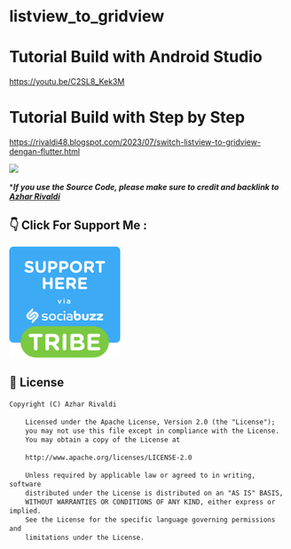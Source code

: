 # listview_to_gridview

# Tutorial Build with Android Studio
https://youtu.be/C2SL8_Kek3M

# Tutorial Build with Step by Step
https://rivaldi48.blogspot.com/2023/07/switch-listview-to-gridview-dengan-flutter.html

<img src="https://blogger.googleusercontent.com/img/b/R29vZ2xl/AVvXsEgUAJKqdJXOHBUCeJ9IU7depwMYhqnKHBUAspgreWLgoxVUOXOYSTFcq4hN0Icmi-5HVkQCd5nQ3I2v9EmiH8bVOSVzABV6XJ6PdxEvgrriMwoY9czX3aDqCSLMrKcYX6y_Rp1kmyYbiftZ2eXgPNspZJzaVDZUidk06fjvk658UBQPL-yAXT45Oj2VwvGR/s1280/Tutorial%20Membuat%20Switch%20ListView%20to%20GridView%20dengan%20Flutter.png" data-canonical-src="https://rivaldi48.blogspot.com" style="max-width:100%;">

****If you use the Source Code, please make sure to credit and backlink to [Azhar Rivaldi](https://rivaldi48.blogspot.com/)***

## 👇 Click For Support Me :
<a href="https://sociabuzz.com/azharrvldi_/donate"> 
<img src="https://github.com/AzharRivaldi/AzharRivaldi/blob/master/Support%20Here.png" width="200" height="200"></a>

## 📄 License

```
Copyright (C) Azhar Rivaldi

    Licensed under the Apache License, Version 2.0 (the "License");
    you may not use this file except in compliance with the License.
    You may obtain a copy of the License at

    http://www.apache.org/licenses/LICENSE-2.0

    Unless required by applicable law or agreed to in writing, software
    distributed under the License is distributed on an "AS IS" BASIS,
    WITHOUT WARRANTIES OR CONDITIONS OF ANY KIND, either express or implied.
    See the License for the specific language governing permissions and
    limitations under the License.

```
